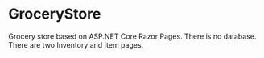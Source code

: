 # GroceryStore
Grocery store based on ASP.NET Core Razor Pages. There is no database. There are two Inventory and Item pages.
